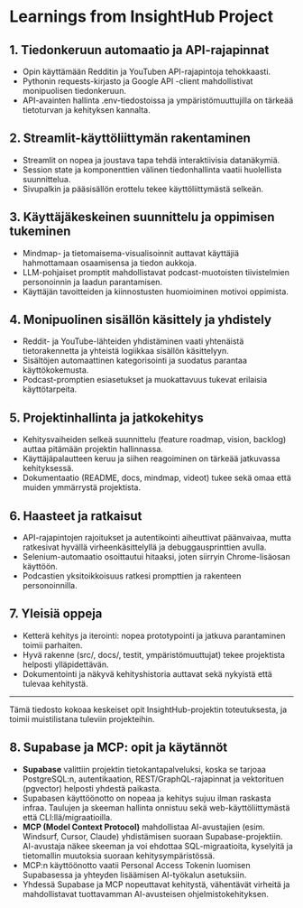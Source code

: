 # Learnings from InsightHub Project

## 1. Tiedonkeruun automaatio ja API-rajapinnat
- Opin käyttämään Redditin ja YouTuben API-rajapintoja tehokkaasti.
- Pythonin requests-kirjasto ja Google API -client mahdollistivat monipuolisen tiedonkeruun.
- API-avainten hallinta .env-tiedostoissa ja ympäristömuuttujilla on tärkeää tietoturvan ja kehityksen kannalta.

## 2. Streamlit-käyttöliittymän rakentaminen
- Streamlit on nopea ja joustava tapa tehdä interaktiivisia datanäkymiä.
- Session state ja komponenttien välinen tiedonhallinta vaatii huolellista suunnittelua.
- Sivupalkin ja pääsisällön erottelu tekee käyttöliittymästä selkeän.

## 3. Käyttäjäkeskeinen suunnittelu ja oppimisen tukeminen
- Mindmap- ja tietomaisema-visualisoinnit auttavat käyttäjiä hahmottamaan osaamisensa ja tiedon aukkoja.
- LLM-pohjaiset promptit mahdollistavat podcast-muotoisten tiivistelmien personoinnin ja laadun parantamisen.
- Käyttäjän tavoitteiden ja kiinnostusten huomioiminen motivoi oppimista.

## 4. Monipuolinen sisällön käsittely ja yhdistely
- Reddit- ja YouTube-lähteiden yhdistäminen vaati yhtenäistä tietorakennetta ja yhteistä logiikkaa sisällön käsittelyyn.
- Sisältöjen automaattinen kategorisointi ja suodatus parantaa käyttökokemusta.
- Podcast-promptien esiasetukset ja muokattavuus tukevat erilaisia käyttötarpeita.

## 5. Projektinhallinta ja jatkokehitys
- Kehitysvaiheiden selkeä suunnittelu (feature roadmap, vision, backlog) auttaa pitämään projektin hallinnassa.
- Käyttäjäpalautteen keruu ja siihen reagoiminen on tärkeää jatkuvassa kehityksessä.
- Dokumentaatio (README, docs, mindmap, videot) tukee sekä omaa että muiden ymmärrystä projektista.

## 6. Haasteet ja ratkaisut
- API-rajapintojen rajoitukset ja autentikointi aiheuttivat päänvaivaa, mutta ratkesivat hyvällä virheenkäsittelyllä ja debuggausprinttien avulla.
- Selenium-automaatio osoittautui hitaaksi, joten siirryin Chrome-lisäosan käyttöön.
- Podcastien yksitoikkoisuus ratkesi prompttien ja rakenteen personoinnilla.

## 7. Yleisiä oppeja
- Ketterä kehitys ja iterointi: nopea prototypointi ja jatkuva parantaminen toimii parhaiten.
- Hyvä rakenne (src/, docs/, testit, ympäristömuuttujat) tekee projektista helposti ylläpidettävän.
- Dokumentointi ja näkyvä kehityshistoria auttavat sekä nykyistä että tulevaa kehitystä.

---

Tämä tiedosto kokoaa keskeiset opit InsightHub-projektin toteutuksesta, ja toimii muistilistana tuleviin projekteihin.

## 8. Supabase ja MCP: opit ja käytännöt
- **Supabase** valittiin projektin tietokantapalveluksi, koska se tarjoaa PostgreSQL:n, autentikaation, REST/GraphQL-rajapinnat ja vektorituen (pgvector) helposti yhdestä paikasta.
- Supabasen käyttöönotto on nopeaa ja kehitys sujuu ilman raskasta infraa. Taulujen ja skeeman hallinta onnistuu sekä web-käyttöliittymästä että CLI:llä/migraatioilla.
- **MCP (Model Context Protocol)** mahdollistaa AI-avustajien (esim. Windsurf, Cursor, Claude) yhdistämisen suoraan Supabase-projektiin. AI-avustaja näkee skeeman ja voi ehdottaa SQL-migraatioita, kyselyitä ja tietomallin muutoksia suoraan kehitysympäristössä.
- MCP:n käyttöönotto vaatii Personal Access Tokenin luomisen Supabasessa ja yhteyden lisäämisen AI-työkalun asetuksiin.
- Yhdessä Supabase ja MCP nopeuttavat kehitystä, vähentävät virheitä ja mahdollistavat tuottavamman AI-avusteisen ohjelmistokehityksen.
